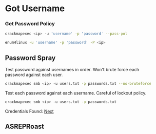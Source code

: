 # Got Username
### Get Password Policy
```bash
crackmapexec <ip> -u 'username' -p 'password' --pass-pol 
```

```bash
enum4linux -u 'username' -p 'password' -P <ip>
```

## Password Spray
Test password against usernames in order. Won't brute force each password against each user.
```bash
crackmapexec smb <ip> -u users.txt -p passwords.txt --no-bruteforce
```

Test each password against each username. Careful of lockout policy.
```bash
crackmapexec smb <ip> -u users.txt -p passwords.txt
```

Credentials Found: [Next](got-credentials.md)

## ASREPRoast